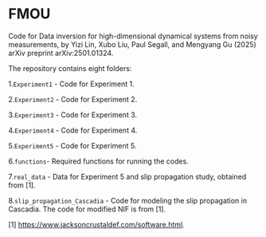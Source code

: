 # FMOU
Code for Data inversion for high-dimensional dynamical systems from noisy measurements, by Yizi Lin, Xubo Liu, Paul Segall, and Mengyang Gu (2025) arXiv preprint arXiv:2501.01324.

The repository contains eight folders:


1.`Experiment1` - Code for Experiment 1.

2.`Experiment2` - Code for Experiment 2.

3.`Experiment3` - Code for Experiment 3.

4.`Experiment4` - Code for Experiment 4.

5.`Experiment5` - Code for Experiment 5.

6.`functions`- Required functions for running the codes.

7.`real_data` - Data for Experiment 5 and slip propagation study, obtained from [1]. 

8.`slip_propagation_Cascadia` - Code for modeling the slip propagation in Cascadia. The code for modified NIF is from [1].



[1] https://www.jacksoncrustaldef.com/software.html.
